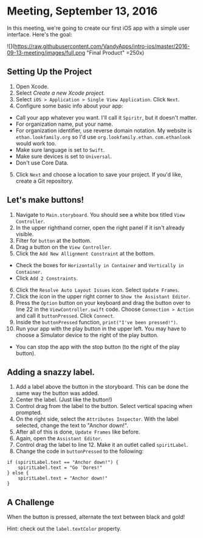 # Meeting, September 13, 2016

In this meeting, we're going to create our first iOS app with a simple user interface. Here's the goal:

![](https://raw.githubusercontent.com/VandyApps/intro-ios/master/2016-09-13-meeting/images/full.png "Final Product" =250x)

## Setting Up the Project

1. Open Xcode.
2. Select *Create a new Xcode project.*
3. Select `iOS > Application > Single View Application`. Click `Next`.
4. Configure some basic info about your app:
  * Call your app whatever you want. I'll call it `Spiritr`, but it doesn't matter.
  * For organization name, put your name.
  * For organization identifier, use reverse domain notation. My website is `ethan.lookfamily.org` so I'd use `org.lookfamily.ethan`. `com.ethanlook` would work too.
  * Make sure language is set to `Swift`.
  * Make sure devices is set to `Universal`.
  * Don't use Core Data.
5. Click `Next` and choose a location to save your project. If you'd like, create a Git repository.

## Let's make buttons!

1. Navigate to `Main.storyboard`. You should see a white box titled `View Controller`.
2. In the upper righthand corner, open the right panel if it isn't already visible.
3. Filter for `button` at the bottom.
4. Drag a button on the `View Controller`.
5. Click the `Add New Allignment Constraint` at the bottom.
  * Check the boxes for `Horizontally in Container` and `Vertically in Container`.
  * Click `Add 2 Constraints`.
6. Click the `Resolve Auto Layout Issues` icon. Select `Update Frames`.
7. Click the icon in the upper right corner to `Show the Assistant Editor`.
8. Press the `Option` button on your keyboard and drag the button over to line 22 in the `ViewController.swift` code. Choose `Connection > Action` and call it `buttonPressed`. Click `Connect`.
9. Inside the `buttonPressed` function, `print("I've been pressed!")`.
10. Run your app with the play button in the upper left. You may have to choose a Simulator device to the right of the play button.
  * You can stop the app with the stop button (to the right of the play button).

## Adding a snazzy label.

1. Add a label above the button in the storyboard. This can be done the same way the button was added.
2. Center the label. (Just like the button!)
3. Control drag from the label to the button. Select vertical spacing when prompted.
4. On the right side, select the `Attributes Inspector`. With the label selected, change the text to "Anchor down!".
5. After all of this is done, `Update Frames` like before.
6. Again, open the `Assistant Editor`.
7. Control drag the label to line 12. Make it an outlet called `spiritLabel`.
8. Change the code in `buttonPressed` to the following:
```
if (spiritLabel.text == "Anchor down!") {
    spiritLabel.text = "Go 'Dores!"
} else {
    spiritLabel.text = "Anchor down!"
}
```

## A Challenge
When the button is pressed, alternate the text between black and gold!

Hint: check out the `label.textColor` property.